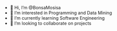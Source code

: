 - 👋 Hi, I’m @BonsaMosisa 
- 👀 I’m interested in Programming and Data Mining
- 🌱 I’m currently learning Software Engineering
- 💞️ I’m looking to collaborate on projects

<!---
BonsaMosisa/BonsaMosisa is a ✨ special ✨ repository because its `README.md` (this file) appears on your GitHub profile.
You can click the Preview link to take a look at your changes.
--->
